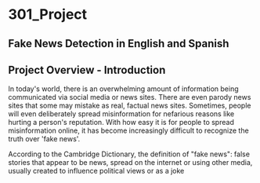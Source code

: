 # 301_Project

## Fake News Detection in English and Spanish 

## Project Overview  - Introduction 

In today's world, there is an overwhelming amount of information being communicated via social media or news sites. There are even parody news sites that some may mistake as real, factual news sites. Sometimes, people will even deliberately spread misinformation for nefarious reasons like hurting a person's reputation. With how easy it is for people to spread misinformation online, it has become increasingly difficult to recognize the truth over 'fake news'. 

According to the Cambridge Dictionary, the definition of "fake news": 
    false stories that appear to be news, spread on the internet or using other media, usually created to influence political views or as a joke 
